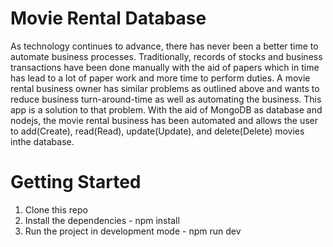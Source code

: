 # Movie Rental Database
As technology continues to advance, there has never been a better time to automate business processes. 
Traditionally, records of stocks and business transactions have been done manually with the aid of papers which in time has lead to a lot of paper work and more time to perform duties.
A movie rental business owner has similar problems as outlined above and wants to reduce business turn-around-time as well as automating the business.
This app is a solution to that problem. With the aid of MongoDB as database and nodejs, the movie rental business has been automated and allows the user to add(Create), read(Read), update(Update), and delete(Delete) movies inthe database.
 
 # Getting Started
 1. Clone this repo
 2. Install the dependencies - npm install
 3. Run the project in development mode - npm run dev
